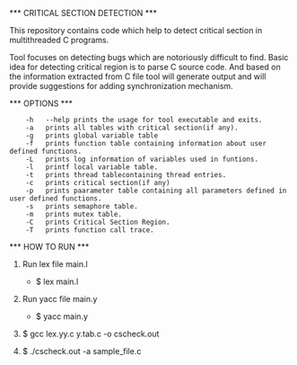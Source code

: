 
*** CRITICAL SECTION DETECTION ***

This repository contains code which help to detect critical section 
in multithreaded C programs. 


Tool focuses on detecting bugs which are notoriously difficult to find.
Basic idea for detecting critical region is to parse C source code. And
based on the information extracted from C file tool will generate output 
and will provide suggestions for adding synchronization mechanism.

*** OPTIONS ***

		-h 	 --help prints the usage for tool executable and exits.
		-a 	 prints all tables with critical section(if any).
		-g 	 prints global variable table 
		-f 	 prints function table containing information about user defined functions.
		-L 	 prints log information of variables used in funtions.
		-l 	 printf local variable table.
		-t 	 prints thread tablecontaining thread entries.
		-c 	 prints critical section(if any)
		-p 	 prints paarameter table containing all parameters defined in user defined functions.
		-s 	 prints semaphore table.
		-m 	 prints mutex table.
		-C 	 prints Critical Section Region.
		-T 	 prints function call trace.

*** HOW TO RUN ***

1) Run lex file main.l
   - $ lex main.l
   
2) Run yacc file main.y	
   - $ yacc main.y

3) $ gcc lex.yy.c y.tab.c -o cscheck.out

4) $ ./cscheck.out -a sample_file.c
